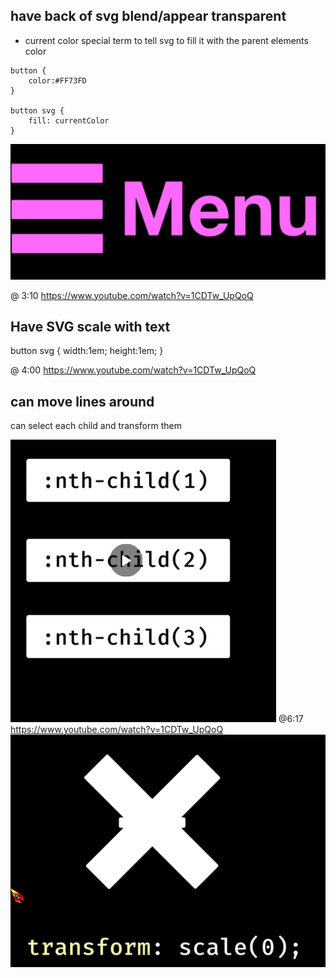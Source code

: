 ## have back of svg blend/appear transparent


- current color special term to tell svg to fill it with the parent elements color 

```
button {
    color:#FF73FD
}

button svg {
    fill: currentColor
}
```
![Alt text](image-27.png)

@ 3:10
https://www.youtube.com/watch?v=1CDTw_UpQoQ

## Have SVG scale with text

button svg {
    width:1em;
    height:1em;
}

@ 4:00
https://www.youtube.com/watch?v=1CDTw_UpQoQ

## can move lines around

can select each child and transform them 

![Alt text](image-28.png)
@6:17 https://www.youtube.com/watch?v=1CDTw_UpQoQ
![Alt text](image-29.png)